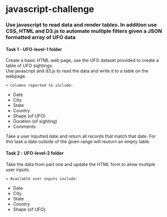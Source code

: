 # javascript-challenge

### Use javascript to read data and render tables. In addition use CSS, HTML and D3.js to automate multiple filters given a JSON formatted array of UFO data

#### Task 1 - UFO-level-1 folder

Create a basic HTML web page, use the UFO dataset provided to create a table of UFO sightings.  
Use javascript and d3.js to read the data and write it to a table on the webpage.
    
    > Columns reported to include:
  - Date
  - City
  - State
  - Country
  - Shape (of UFO)
  - Duration	(of sighting)
  - Comments

Take a user inputted date and return all records that match that date. For this task a date outside of the given range will reuturn an empty table.

#### Task 2 - UFO-level-2 folder

Take the data from part one and update the HTML form to allow multiple user inputs.

    > Available user inputs include:
  - Date
  - City
  - State
  - Country
  - Shape (of UFO)

